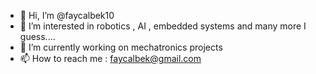 - 👋 Hi, I’m @faycalbek10
- 👀 I’m interested in robotics , AI , embedded systems and many more I guess.... 
- 🌱 I’m currently working on mechatronics projects
- 📫 How to reach me : 
faycalbek@gmail.com
<!---
faycalbek10/faycalbek10 is a ✨ special ✨ repository because its `README.md` (this file) appears on your GitHub profile.
You can click the Preview link to take a look at your changes.
--->

